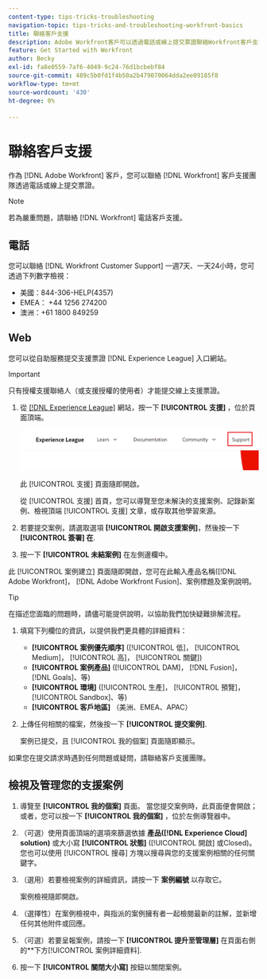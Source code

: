 ```yaml
---
content-type: tips-tricks-troubleshooting
navigation-topic: tips-tricks-and-troubleshooting-workfront-basics
title: 聯絡客戶支援
description: Adobe Workfront客戶可以透過電話或線上提交票證聯絡Workfront客戶支援團隊。 本文包含聯絡客戶支援以及檢視和管理支援案例的說明。
feature: Get Started with Workfront
author: Becky
exl-id: fa8e0559-7af6-4049-9c24-76d1bcbebf84
source-git-commit: 489c5b0fd1f4b50a2b479070064dda2ee09185f8
workflow-type: tm+mt
source-wordcount: '430'
ht-degree: 0%

---
```


# 聯絡客戶支援

<!--
<p>(We need to keep this as a standalone article. It is linked in multiple articles and FAQs.)</p>
-->

作為 [!DNL Adobe Workfront] 客戶，您可以聯絡 [!DNL Workfront] 客戶支援團隊透過電話或線上提交票證。

>[!NOTE]
>
>若為嚴重問題，請聯絡 [!DNL Workfront] 電話客戶支援。

## 電話

您可以聯絡 [!DNL Workfront Customer Support] 一週7天、一天24小時，您可透過下列數字檢視：

* 美國：844-306-HELP(4357)
* EMEA： +44 1256 274200
* 澳洲：+61 1800 849259

## Web

您可以從自助服務提交支援票證 [!DNL Experience League] 入口網站。

>[!IMPORTANT]
>
>只有授權支援聯絡人（或支援授權的使用者）才能提交線上支援票證。


1. 從 [[!DNL Experience League]](https://experienceleague.adobe.com) 網站，按一下 **[!UICONTROL 支援]**  ，位於頁面頂端。

   ![](assets/experience-league-top-navigation-with-support-highlighted.png)

   此 [!UICONTROL 支援] 頁面隨即開啟。

   從 [!UICONTROL 支援] 首頁，您可以導覽至您未解決的支援案例、記錄新案例、檢視頂端 [!UICONTROL 支援] 文章，或存取其他學習來源。

1. 若要提交案例，請選取選項 **[!UICONTROL 開啟支援案例]**，然後按一下 **[!UICONTROL 簽署] 在**.

1. 按一下 **[!UICONTROL 未結案例]** 在左側邊欄中。

<!--
   ![](assets/left-nav-bar-for-exl-support-portal.png)
-->

此 [!UICONTROL 案例建立] 頁面隨即開啟，您可在此輸入產品名稱([!DNL Adobe Workfront]， [!DNL Adobe Workfront Fusion]、案例標題及案例說明。

>[!TIP]
>
>在描述您面臨的問題時，請儘可能提供說明，以協助我們加快疑難排解流程。


1. 填寫下列欄位的資訊，以提供我們更具體的詳細資料：

   * **[!UICONTROL 案例優先順序]** ([!UICONTROL 低]， [!UICONTROL Medium]， [!UICONTROL 高]， [!UICONTROL 關鍵])
   * **[!UICONTROL 案例產品]** ([!UICONTROL DAM]， [!DNL Fusion]， [!DNL Goals]、等)
   * **[!UICONTROL 環境]** ([!UICONTROL 生產]， [!UICONTROL 預覽]， [!UICONTROL Sandbox]、等)
   * **[!UICONTROL 客戶地區]** （美洲、EMEA、APAC）

1. 上傳任何相關的檔案，然後按一下 **[!UICONTROL 提交案例]**.

   案例已提交，且 [!UICONTROL 我的個案] 頁面隨即顯示。

   <!--
   [](assets/all-cases-list-exl-support-portal.png)
   -->

如果您在提交請求時遇到任何問題或疑問，請聯絡客戶支援團隊。


## 檢視及管理您的支援案例

1. 導覽至 **[!UICONTROL 我的個案]** 頁面。 當您提交案例時，此頁面便會開啟；或者，您可以按一下 **[!UICONTROL 我的個案]** ，位於左側導覽器中。

1. （可選）使用頁面頂端的選項來篩選依據 **產品([!DNL Experience Cloud] solution)** 或大小寫 **[!UICONTROL 狀態]** ([!UICONTROL 開啟] 或Closed)。 您也可以使用 [!UICONTROL 搜尋] 方塊以搜尋與您的支援案例相關的任何關鍵字。

1. （選用）若要檢視案例的詳細資訊，請按一下 **案例編號** 以存取它。

   案例檢視隨即開啟。

1. （選擇性）在案例檢視中，與指派的案例擁有者一起檢閱最新的註解，並新增任何其他附件或回應。

1. （可選）若要呈報案例，請按一下 **[!UICONTROL 提升至管理層]** 在頁面右側的**下方[!UICONTROL 案例詳細資料].

1. 按一下 **[!UICONTROL 關閉大小寫]** 按鈕以關閉案例。


<!--drafted: I took the information above from this blog post by Jon Chen (on September 13, 2022): https://experienceleaguecommunities.adobe.com/t5/workfront-blogs/how-to-submit-a-support-ticket-on-experience-league/ba-p/461737)

- this is the information that was there before - pointing to WorkfrontOne: 

If you are logged in as an Authorized Support Contact, you can contact Workfront Customer Support through the Workfront One site and create a case, formally called a ticket.

1. Log in to [**one.workfront.com**](https://one.workfront.com/) as an Authorized Support Contact.
1. On the **Home** page, click **Support**.

   ![](assets/supporthome-350x138.png)

   The Customer Support page displays.

   >[!NOTE]
   >
   >If you don't see the Support option on the Home page, you are not an Authorized Support Contact. Your Workfront administrator can contact Workfront Customer Support and request you be added an Authorized Support Contact. If you are the only Workfront administrator for your organization, contact the Workfront Support team by phone.

1. Complete the fields in the **Create a Support Case** form. All fields are required.  

   <table style="table-layout:auto">
    <tr>
        <td><strong>Subject</strong></td>
        <td>Type a brief question or explanation of the issue you are experiencing.</td>
    </tr>
    <tr>
        <td><strong>Description</strong></td>
        <td>Type a detailed description of the issue. Include as much information as possible.</td>
    </tr>
    <tr>
        <td><strong>Priority</strong></td>
        <td> </td>
    </tr>
    <tr>
        <td><strong>Case Product</strong></td>
        <td>Select the product in which you are experiencing the issue. If the issue is not related to a specific product, select None.</td>
    </tr>
    <tr>
        <td><strong>Product Area</strong></td>
        <td>Select the area of the product that best relates to the issue. If the related area is not listed in the drop-down menu, select Not Listed.</td>
    </tr>
    <tr>
        <td><strong>Environment</strong></td>
        <td>Select the environment in which the issue occurs. If you are seeing the issue in both the Production and Sandbox environments, please select Production.</td>
    </tr>
    <tr>
        <td><strong>Customer Region</strong></td>
        <td> </td>
    </tr>
   </table>

1. (Optional) Attach a file, such as an image or video file.

   1. At the bottom of the form, click **Upload File**.
   1. Click **Upload File**, then browse for and select the desired file.

      ![](assets/supportselectfile-350x368.png)

   1. Click **Done** to upload the file to the case.

1. Click **Submit** to submit the case to Workfront Customer Support.

-->


